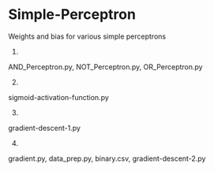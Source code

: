 # Simple-Perceptron
Weights and bias for various simple perceptrons

1)
AND_Perceptron.py, NOT_Perceptron.py, OR_Perceptron.py	

2) 
sigmoid-activation-function.py

3)
gradient-descent-1.py	

4)
gradient.py, data_prep.py, binary.csv, gradient-descent-2.py	
